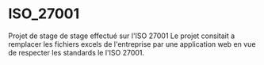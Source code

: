 # ISO_27001
Projet de stage de stage effectué sur l'ISO 27001
Le projet consitait a remplacer les fichiers excels de l'entreprise par une application web en vue de respecter les standards le l'ISO 27001.
